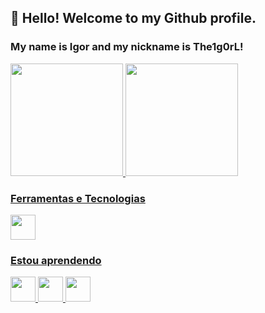 ## 👋 Hello! Welcome to my Github profile.
### My name is Igor and my nickname is The1g0rL!


<div>
<a href="https://github.com/The1g0rL">
<img height="180em" src="https://github-readme-stats.vercel.app/api/top-langs/?username=The1g0rL&layout=compact&langs_count=7&theme=dracula"/>
<img height="180em" src="https://github-readme-stats.vercel.app/api?username=The1g0rL&show_icons=true&theme=dracula&include_all_commits=true&count_private=true"/>
</div>
  
  
### Ferramentas e Tecnologias

<img src="https://cdn.jsdelivr.net/gh/devicons/devicon/icons/visualstudio/visualstudio-plain.svg" width="40" height="40"/>

  
  
### Estou aprendendo

<img src="https://cdn.jsdelivr.net/gh/devicons/devicon/icons/python/python-plain.svg" width="40" height="40"/> <img src="https://cdn.jsdelivr.net/gh/devicons/devicon/icons/javascript/javascript-original.svg" width="40" height="40"/> <img src="https://cdn.jsdelivr.net/gh/devicons/devicon/icons/react/react-original.svg" width="40" height="40"/>

  

  
  
